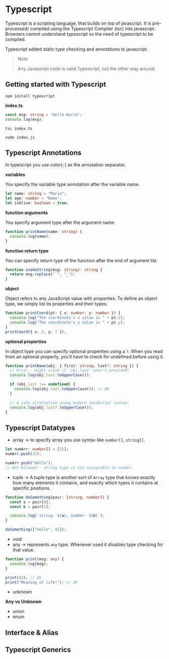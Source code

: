 # Typescript

Typescript is a scripting language, that builds on top of javascript.
It is pre-processed/ compiled using the Typescript Compiler (tsc) into javascript.
Browsers cannot understand typescript so the need of typescript to be compiled.

Typescript added static type checking and annotations to javascript.

> Note
>
> Any Javascript code is valid Typescript, not the other way around.

## Getting started with Typescript

```
npm install typescript
```

**index.ts**

```typescript
const msg: string = "Hello World";
console.log(msg);
```

```
tsc index.ts
```

```
node index.js
```

## Typescript Annotations

In typescript you use color(`:`) as the annotation separator.

**variables**

You specify the variable type annotation after the variable name.

```typescript
let name: string = "Mario";
let age: number = "Name";
let isAlive: boolean = true;
```

**function arguments**

You specify argument type after the argument name.

```typescript
function printName(name: string) {
  console.log(name);
}
```

**function return type**

You can specify return type of the function after the end of argument list.

```typescript
function snakeString(msg: string): string {
  return msg.replace(" ", "_");
}
```

**object**

Object refers to any JavaScript value with properties. To define an object type, we simply list its properties and their types.

```typescript
function printCoord(pt: { x: number; y: number }) {
  console.log("The coordinate's x value is " + pt.x);
  console.log("The coordinate's y value is " + pt.y);
}
printCoord({ x: 3, y: 7 });
```

**optional properties**

In object type you can specify optional properties using a `?`. When you read from an optional property, you’ll have to check for undefined before using it.

```typescript
function printName(obj: { first: string; last?: string }) {
  // Error - might crash if 'obj.last' wasn't provided!
  console.log(obj.last.toUpperCase());

  if (obj.last !== undefined) {
    console.log(obj.last.toUpperCase()); // OK
  }

  // A safe alternative using modern JavaScript syntax:
  console.log(obj.last?.toUpperCase());
}
```

## Typescript Datatypes

- array -> to specify array you use syntax like `number[]`, `string[]`.

```typescript
let numArr: number[] = [31];
numArr.push(32);

numArr.push("Hallo");
// Not Allowed - string type is not assignable to number.
```

- tuple -> A tuple type is another sort of `Array` type that knows exactly how many elements it contains, and exactly which types it contains at specific positions.

```typescript
function doSomething(pair: [string, number]) {
  const a = pair[0];
  const b = pair[1];

  console.log(`string- ${a}, number- ${b}`);
}

doSomething(["hello", 42]);
```

- void
- any -> represents `any` type. Whenever used it disables type checking for that value.

```typescript
function print(msg: any) {
  console.log(msg);
}

print(42); // Ok
print("Meaning of life!"); // OK
```

- unknown

**Any vs Unknown**

<!-- Table Here -->

- union
- enum

## Interface & Alias

## Typescript Generics
